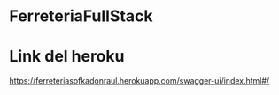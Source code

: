 # FerreteriaFullStack
# Link del heroku

https://ferreteriasofkadonraul.herokuapp.com/swagger-ui/index.html#/
